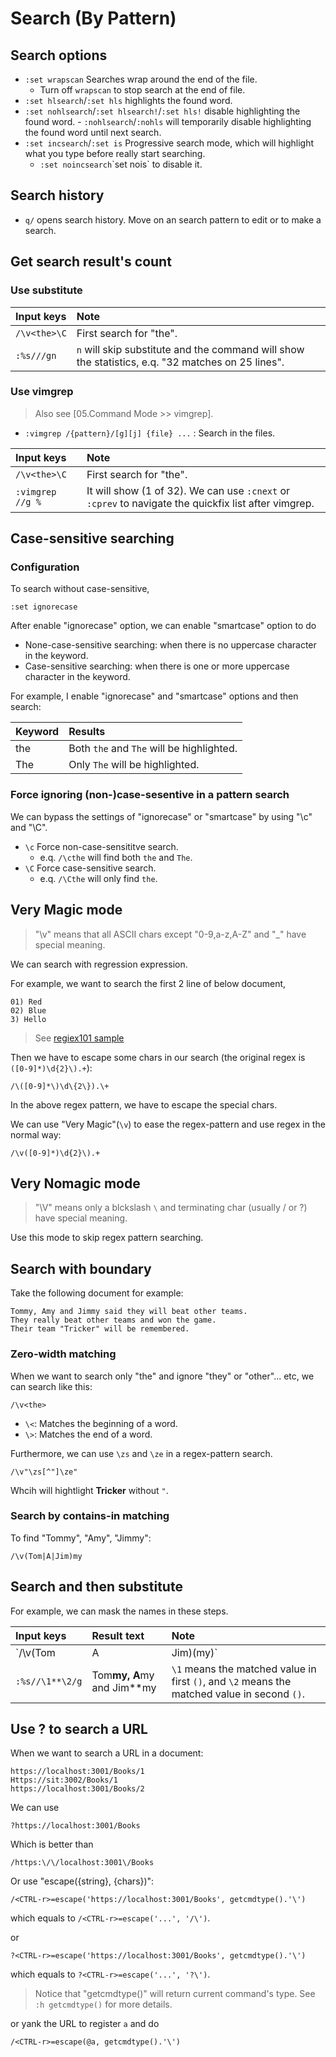 # Search (By Pattern)

## Search options

- `:set wrapscan` Searches wrap around the end of the file.
  - Turn off `wrapscan` to stop search at the end of file.
- `:set hlsearch`/`:set hls` highlights the found word.
- `:set nohlsearch`/`:set hlsearch!`/`:set hls!` disable highlighting the found word.  - `:nohlsearch`/`:nohls` will temporarily disable highlighting the found word until next search.
- `:set incsearch`/`:set is` Progressive search mode, which will highlight what you type before really start searching.
  - `:set noincsearch`\`set nois` to disable it.



## Search history

- `q/` opens search history. Move on an search pattern to edit or <ENTER> to make a search.



## Get search result's count

### Use substitute

| Input keys | Note |
|:-----------|:-----|
| `/\v<the>\C` | First search for "the". |
| `:%s///gn` | `n` will skip substitute and the command will show the statistics, e.q. "32 matches on 25 lines". |


### Use vimgrep

> Also see [05.Command Mode >> vimgrep].

- `:vimgrep /{pattern}/[g][j] {file} ...` : Search in the files.


| Input keys | Note |
|:-----------|:-----|
| `/\v<the>\C` | First search for "the". |
| `:vimgrep //g %` | It will show (1 of 32). We can use `:cnext` or `:cprev` to navigate the quickfix list after vimgrep. |




## Case-sensitive searching

### Configuration

To search without case-sensitive,

```
:set ignorecase
```

After enable "ignorecase" option, we can enable "smartcase" option to do

- None-case-sensitive searching: when there is no uppercase character in the keyword.
- Case-sensitive searching: when there is one or more uppercase character in the keyword.

For example, I enable "ignorecase" and "smartcase" options and then search:

| Keyword | Results |
|:--------|:--------|
| the | Both `the` and `The` will be highlighted. |
| The | Only `The` will be highlighted. |



### Force ignoring (non-)case-sesentive in a pattern search

We can bypass the settings of "ignorecase" or "smartcase" by using "\c" and "\C". 

- `\c` Force non-case-sensititve search.
  - e.q. `/\cthe` will find both `the` and `The`.
- `\C` Force case-sensitive search.
  - e.q. `/\Cthe` will only find `the`.


## Very Magic mode

> "\v" means that all ASCII chars except "0-9,a-z,A-Z" and "_" have special meaning.

We can search with regression expression.

For example, we want to search the first 2 line of below document,

```
01) Red
02) Blue
3) Hello
```

> See [regiex101 sample](https://regex101.com/r/ngtdBv/1)

Then we have to escape some chars in our search (the original regex is `([0-9]*)\d{2}\).+`):

```
/\([0-9]*\)\d\{2\}).\+
```

In the above regex pattern, we have to escape the special chars.

We can use "Very Magic"(`\v`) to ease the regex-pattern and use regex in the normal way:

```
/\v([0-9]*)\d{2}\).+
```


## Very Nomagic mode

> "\V" means only a blckslash `\` and terminating char (usually / or ?) have special meaning.

Use this mode to skip regex pattern searching.


## Search with boundary

Take the following document for example:

```
Tommy, Amy and Jimmy said they will beat other teams.
They really beat other teams and won the game.
Their team "Tricker" will be remembered.
```

### Zero-width matching

When we want to search only "the" and ignore "they" or "other"... etc, we can search like this:

```
/\v<the>
```

- `\<`: Matches the beginning of a word.
- `\>`: Matches the end of a word.


Furthermore, we can use `\zs` and `\ze` in a regex-pattern search.

```
/\v"\zs[^"]\ze"
```

Whcih will hightlight **Tricker** without `"`.



### Search by contains-in matching

To find "Tommy", "Amy", "Jimmy":

```
/\v(Tom|A|Jim)my
```


## Search and then substitute

For example, we can mask the names in these steps.

| Input keys | Result text | Note |
|:-----------|:------------|:-----|
| `/\v(Tom|A|Jim)(my)` | Tommy, Amy and Jimmy | The brackets: `()` are must. |
| `:%s//\1**\2/g` | Tom**my, A**my and Jim**my | `\1` means the matched value in first `()`, and `\2` means the matched value in second `()`. |



## Use ? to search a URL

When we want to search a URL in a document:

```
https://localhost:3001/Books/1
Https://sit:3002/Books/1
https://localhost:3001/Books/2
```

We can use

```
?https://localhost:3001/Books
```

Which is better than

```
/https:\/\/localhost:3001\/Books
```


Or use "escape({string}, {chars})":

```
/<CTRL-r>=escape('https://localhost:3001/Books', getcmdtype().'\')
```
which equals to `/<CTRL-r>=escape('...', '/\')`.

or 

```
?<CTRL-r>=escape('https://localhost:3001/Books', getcmdtype().'\')
```

which equals to `?<CTRL-r>=escape('...', '?\')`.



> Notice that "getcmdtype()" will return current command's type.
> See `:h getcmdtype()` for more details.



or yank the URL to register `a` and do

```
/<CTRL-r>=escape(@a, getcmdtype().'\')
```





